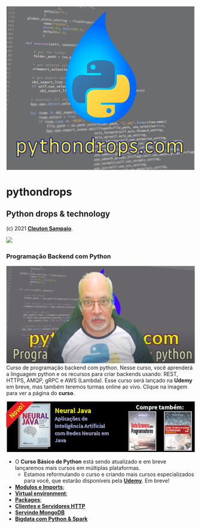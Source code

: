 ![](./logo.png)
# pythondrops
## Python drops &amp; technology

(c) 2021 [**Cleuton Sampaio**](https://github.com/cleuton).

![](./new.png)
### Programação Backend com Python
[![](./backend.png)](https://www.udemy.com/course/programacao-backend-com-python/?referralCode=66FCB81EBF2D08B0FF7D)
Curso de programação backend com python. Nesse curso, você aprenderá a linguagem python e os recursos para criar backends usando: REST, HTTPS, AMQP, gRPC e AWS (Lambda). Esse curso será lançado na **Udemy** em breve, mas também teremos turmas online ao vivo. 
Clique na imagem para ver a página do **curso**.

[![](./banner_livros2.png)](https://www.lcm.com.br/site/#livros/busca?term=cleuton)

- O **Curso Básico de Python** está sendo atualizado e em breve lançaremos mais cursos em múltiplas plataformas. 
    - Estamos reformulando o curso e criando mais cursos especializados para você, que estarão disponíveis pela [**Udemy**](http://udemy.com). Em breve!
- [**Modulos e Imports**](./modulos_imports);
- [**Virtual environment**](./virtual_environment);
- [**Packages**](./packages);
- [**Clientes e Servidores HTTP**](./clientes_servidores)
- [**Servindo MongoDB**](./servindo_mongodb)
- [**Bigdata com Python & Spark**](./bigdata)
